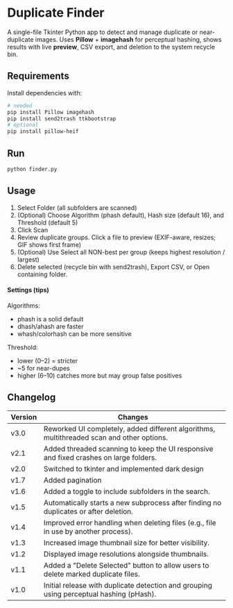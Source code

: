 # Duplicate Finder
A single-file Tkinter Python app to detect and manage duplicate or near-duplicate images. 
Uses **Pillow** + **imagehash** for perceptual hashing, shows results with live **preview**, CSV export, and deletion to the system recycle bin.

## Requirements
Install dependencies with:

```bash
# needed
pip install Pillow imagehash
pip install send2trash ttkbootstrap
# optional
pip install pillow-heif
```

## Run
```bash
python finder.py
```

## Usage
1. Select Folder (all subfolders are scanned)
2. (Optional) Choose Algorithm (phash default), Hash size (default 16), and Threshold (default 5)
3. Click Scan
4. Review duplicate groups. Click a file to preview (EXIF-aware, resizes; GIF shows first frame)
5. (Optional) Use Select all NON-best per group (keeps highest resolution / largest)
6. Delete selected (recycle bin with send2trash), Export CSV, or Open containing folder.

#### Settings (tips)
Algorithms:
- phash is a solid default
- dhash/ahash are faster
- whash/colorhash can be more sensitive

Threshold:
- lower (0–2) = stricter
- ~5 for near-dupes
- higher (6–10) catches more but may group false positives

## Changelog

| Version | Changes                                                                                     |
|---------|---------------------------------------------------------------------------------------------|
| v3.0  | Reworked UI completely, added different algorithms, multithreaded scan and other options. |
| v2.1  | Added threaded scanning to keep the UI responsive and fixed crashes on large folders. |
| v2.0  | Switched to tkinter and implemented dark design |
| v1.7  | Added pagination                                        |
| v1.6  | Added a toggle to include subfolders in the search.                                         |
| v1.5  | Automatically starts a new subprocess after finding no duplicates or after deletion.        |
| v1.4  | Improved error handling when deleting files (e.g., file in use by another process).         |
| v1.3  | Increased image thumbnail size for better visibility.                                       |
| v1.2  | Displayed image resolutions alongside thumbnails.                                           |
| v1.1  | Added a "Delete Selected" button to allow users to delete marked duplicate files.           |
| v1.0  | Initial release with duplicate detection and grouping using perceptual hashing (pHash).    |
